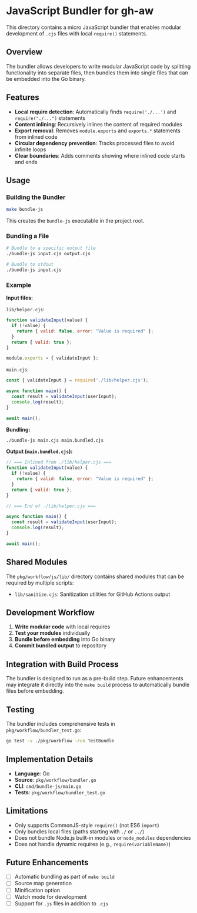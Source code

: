 # JavaScript Bundler for gh-aw

This directory contains a micro JavaScript bundler that enables modular development of `.cjs` files with local `require()` statements.

## Overview

The bundler allows developers to write modular JavaScript code by splitting functionality into separate files, then bundles them into single files that can be embedded into the Go binary.

## Features

- **Local require detection**: Automatically finds `require('./...')` and `require("./...")` statements
- **Content inlining**: Recursively inlines the content of required modules
- **Export removal**: Removes `module.exports` and `exports.*` statements from inlined code
- **Circular dependency prevention**: Tracks processed files to avoid infinite loops
- **Clear boundaries**: Adds comments showing where inlined code starts and ends

## Usage

### Building the Bundler

```bash
make bundle-js
```

This creates the `bundle-js` executable in the project root.

### Bundling a File

```bash
# Bundle to a specific output file
./bundle-js input.cjs output.cjs

# Bundle to stdout
./bundle-js input.cjs
```

### Example

**Input files:**

`lib/helper.cjs`:
```javascript
function validateInput(value) {
  if (!value) {
    return { valid: false, error: "Value is required" };
  }
  return { valid: true };
}

module.exports = { validateInput };
```

`main.cjs`:
```javascript
const { validateInput } = require('./lib/helper.cjs');

async function main() {
  const result = validateInput(userInput);
  console.log(result);
}

await main();
```

**Bundling:**

```bash
./bundle-js main.cjs main.bundled.cjs
```

**Output (`main.bundled.cjs`):**

```javascript
// === Inlined from ./lib/helper.cjs ===
function validateInput(value) {
  if (!value) {
    return { valid: false, error: "Value is required" };
  }
  return { valid: true };
}

// === End of ./lib/helper.cjs ===

async function main() {
  const result = validateInput(userInput);
  console.log(result);
}

await main();
```

## Shared Modules

The `pkg/workflow/js/lib/` directory contains shared modules that can be required by multiple scripts:

- `lib/sanitize.cjs`: Sanitization utilities for GitHub Actions output

## Development Workflow

1. **Write modular code** with local requires
2. **Test your modules** individually
3. **Bundle before embedding** into Go binary
4. **Commit bundled output** to repository

## Integration with Build Process

The bundler is designed to run as a pre-build step. Future enhancements may integrate it directly into the `make build` process to automatically bundle files before embedding.

## Testing

The bundler includes comprehensive tests in `pkg/workflow/bundler_test.go`:

```bash
go test -v ./pkg/workflow -run TestBundle
```

## Implementation Details

- **Language**: Go
- **Source**: `pkg/workflow/bundler.go`
- **CLI**: `cmd/bundle-js/main.go`
- **Tests**: `pkg/workflow/bundler_test.go`

## Limitations

- Only supports CommonJS-style `require()` (not ES6 `import`)
- Only bundles local files (paths starting with `./` or `../`)
- Does not bundle Node.js built-in modules or `node_modules` dependencies
- Does not handle dynamic requires (e.g., `require(variableName)`)

## Future Enhancements

- [ ] Automatic bundling as part of `make build`
- [ ] Source map generation
- [ ] Minification option
- [ ] Watch mode for development
- [ ] Support for `.js` files in addition to `.cjs`

